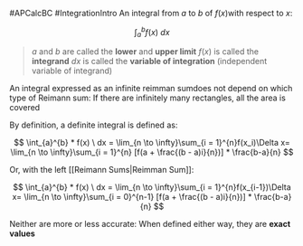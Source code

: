 #APCalcBC #IntegrationIntro
An integral from $a$ to $b$ of $f(x)$with respect to $x$:

$$
\int_{a}^{b} f(x) \ dx
$$

> $a$ and $b$ are called the **lower** and **upper limit**
> $f(x)$ is called the **integrand**
> $dx$ is called the **variable of integration** (independent variable of integrand)

An integral expressed as an infinite reimman sumdoes not depend on which type of Reimann sum: If there are infinitely many rectangles, all the area is covered

By definition, a definite integral is defined as:

$$
\int_{a}^{b} * f(x) \ dx =
\lim_{n \to \infty}\sum_{i = 1}^{n}f(x_i)\Delta x=
\lim_{n \to \infty}\sum_{i = 1}^{n} [f(a + \frac{(b - a)i}{n})] * \frac{b-a}{n}
$$

Or, with the left [[Reimann Sums|Reimman Sum]]:

$$
\int_{a}^{b} * f(x) \ dx =
\lim_{n \to \infty}\sum_{i = 1}^{n}f(x_{i-1})\Delta x=
\lim_{n \to \infty}\sum_{i = 0}^{n-1} [f(a + \frac{(b - a)i}{n})] * \frac{b-a}{n}
$$

Neither are more or less accurate: When defined either way, they are **exact values**
